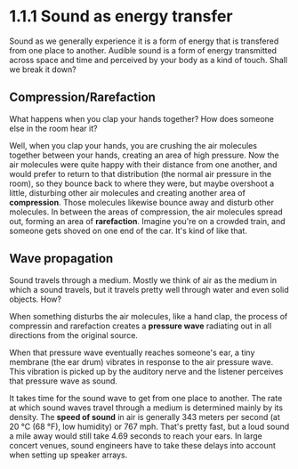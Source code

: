 <link href="../../markdown.css" rel="stylesheet"></link> 

# 1.1.1 Sound as energy transfer

Sound as we generally experience it is a form of energy that is transfered from one place to another. Audible sound is a form of energy transmitted across space and time and perceived by your body as a kind of touch. Shall we break it down?

## Compression/Rarefaction

What happens when you clap your hands together? How does someone else in the room hear it?

Well, when you clap your hands, you are crushing the air molecules together between your hands, creating an area of high pressure. Now the air molecules were quite happy with their distance from one another, and would prefer to return to that distribution (the normal air pressure in the room), so they bounce back to where they were, but maybe overshoot a little, disturbing other air molecules and creating another area of **compression**. Those molecules likewise bounce away and disturb other molecules. In between the areas of compression, the air molecules spread out, forming an area of **rarefaction**. Imagine you're on a crowded train, and someone gets shoved on one end of the car. It's kind of like that.

## Wave propagation

Sound travels through a medium. Mostly we think of air as the medium in which a sound travels, but it travels pretty well through water and even solid objects. How?

When something disturbs the air molecules, like a hand clap, the process of compressin and rarefaction creates a **pressure wave** radiating out in all directions from the original source.

When that pressure wave eventually reaches someone's ear, a tiny membrane (the ear drum) vibrates in response to the air pressure wave. This vibration is picked up by the auditory nerve and the listener perceives that pressure wave as sound.

It takes time for the sound wave to get from one place to another. The rate at which sound waves travel through a medium is determined mainly by its density. The **speed of sound** in air is generally 343 meters per second (at 20 °C (68 °F), low humidity) or 767 mph. That's pretty fast, but a loud sound a mile away would still take 4.69 seconds to reach your ears. In large concert venues, sound engineers have to take these delays into account when setting up speaker arrays.